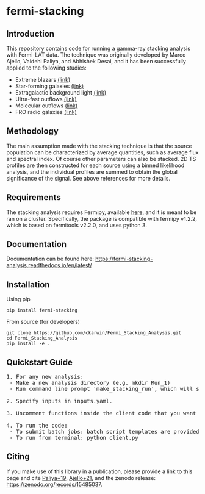 # fermi-stacking

## Introduction
This repository contains code for running a gamma-ray stacking analysis with Fermi-LAT data. The technique was originally developed by Marco Ajello, Vaidehi Paliya, and Abhishek Desai, and it has been successfully applied to the following studies: <br />
* Extreme blazars [(link)](https://arxiv.org/pdf/1908.02496.pdf)  <br />
* Star-forming galaxies [(link)](https://arxiv.org/pdf/2003.05493.pdf) <br />
* Extragalactic background light [(link)](https://arxiv.org/pdf/1812.01031.pdf) <br />
* Ultra-fast outflows [(link)](https://iopscience.iop.org/article/10.3847/1538-4357/ac1bb2) <br />
* Molecular outflows [(link)](https://iopscience.iop.org/article/10.3847/1538-4357/acaf57) <br />
* FRO radio galaxies [(link)](https://arxiv.org/abs/2310.19888) <br />

## Methodology 
The main assumption made with the stacking technique is that the source population can be characterized by average quantities, such as average flux and spectral index. Of course other parameters can also be stacked. 2D TS profiles are then constructed for each source using a binned likelihood analysis, and the individual profiles are summed to obtain the global significance of the signal. See above references for more details.

## Requirements
The stacking analysis requires Fermipy, available [here](https://fermipy.readthedocs.io), and it is meant to be ran on a cluster. Specifically, the package is compatible with fermipy v1.2.2, which is based on fermitools v2.2.0, and uses python 3. <br />

## Documentation
Documentation can be found here: https://fermi-stacking-analysis.readthedocs.io/en/latest/

## Installation
Using pip 
```
pip install fermi-stacking
```
From source (for developers)
```
git clone https://github.com/ckarwin/Fermi_Stacking_Analysis.git
cd Fermi_Stacking_Analysis
pip install -e .
```

## Quickstart Guide <br /> 
<pre>
1. For any new analysis: </b>
 - Make a new analysis directory (e.g. mkdir Run_1)
 - Run command line prompt 'make_stacking_run', which will setup the directory with all needed files.

2. Specify inputs in inputs.yaml. </b>
  
3. Uncomment functions inside the client code that you want to run. </b>

4. To run the code: 
 - To submit batch jobs: batch script templates are provided for both SLURM and PBS.
 - To run from terminal: python client.py
</pre>

## Citing 
If you make use of this library in a publication, please provide a link to this page and cite [Paliya+19](https://arxiv.org/pdf/1908.02496.pdf), [Ajello+21](https://iopscience.iop.org/article/10.3847/1538-4357/ac1bb2), and the zenodo release: https://zenodo.org/records/15485037. 
